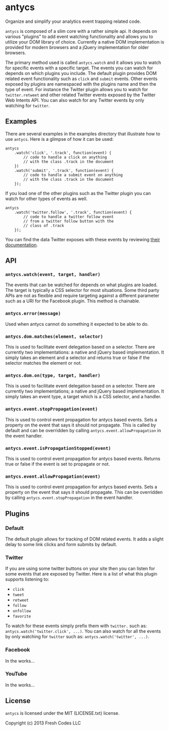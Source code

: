 # antycs

Organize and simplify your analytics event trapping related code.

`antycs` is composed of a slim core with a rather simple api. It depends on various "plugins" to add event watching functionality and allows you to utilize your DOM library of choice. Currently a native DOM implementation is provided for modern browsers and a jQuery implementation for older browsers.

The primary method used is called `antycs.watch` and it allows you to watch for specific events with a specific target. The events you can watch for depends on which plugins you include. The default plugin provides DOM related event functionality such as `click` and `submit` events. Other events exposed by plugins are namespaced with the plugins name and then the type of event. For instance the Twitter plugin allows you to watch for `twitter.retweet` and other related Twitter events exposed by the Twitter Web Intents API. You can also watch for any Twitter events by only watching for `twitter`.

## Examples

There are several examples in the examples directory that illustrate how to use `antycs`. Here is a glimpse of how it can be used:

    antycs
        .watch('click', '.track', function(event) {
            // code to handle a click on anything
            // with the class .track in the document
        })
        .watch('submit', '.track', function(event) {
            // code to handle a submit event on anything
            // with the class .track in the document
        });

If you load one of the other plugins such as the Twitter plugin you can watch for other types of events as well.

    antycs
        .watch('twitter.follow', '.track', function(event) {
            // code to handle a twitter follow event
            // from a twitter follow button with the
            // class of .track
        });

You can find the data Twitter exposes with these events by reviewing [their documentation](https://dev.twitter.com/docs/tfw-javascript).


## API

### `antycs.watch(event, target, handler)`

The events that can be watched for depends on what plugins are loaded. The target is typically a CSS selector for most situations. Some third party APIs are not as flexible and require targeting against a different parameter such as a URI for the Facebook plugin. This method is chainable.

### `antycs.error(message)`

Used when antycs cannot do something it expected to be able to do.

### `antycs.dom.matches(element, selector)`

This is used to facilitate event delegation based on a selector. There are currently two implementations: a native and jQuery based implementation. It simply takes an element and a selector and returns true or false if the selector matches the element or not.

### `antycs.dom.on(type, target, handler)`

This is used to facilitate event delegation based on a selector. There are currently two implementations; a native and jQuery based implementation. It simply takes an event type, a target which is a CSS selector, and a handler.

### `antycs.event.stopPropagation(event)`

This is used to control event propagation for antycs based events. Sets a property on the event that says it should not propagate. This is called by default and can be overridden by calling `antycs.event.allowPropagation` in the event handler.

### `antycs.event.isPropagationStopped(event)`

This is used to control event propagation for antycs based events. Returns true or false if the event is set to propagate or not.

### `antycs.event.allowPropagation(event)`

This is used to control event propagation for antycs based events. Sets a property on the event that says it should propagate. This can be overridden by calling `antycs.event.stopPropagation` in the event handler.


## Plugins

### Default

The default plugin allows for tracking of DOM related events. It adds a slight delay to some link clicks and form submits by default.

### Twitter

If you are using some twitter buttons on your site then you can listen for some events that are exposed by Twitter. Here is a list of what this plugin supports listening to:

 * `click`
 * `tweet`
 * `retweet`
 * `follow`
 * `unfollow`
 * `favorite`

To watch for these events simply prefix them with `twitter.` such as: `antycs.watch('twitter.click', ...)`. You can also watch for all the events by only watching for `twitter` such as: `antycs.watch('twitter', ...)`.


### Facebook

In the works...

### YouTube

In the works...


## License

`antycs` is licensed under the MIT (LICENSE.txt) license.

Copyright (c) 2013 Fresh Codes LLC

